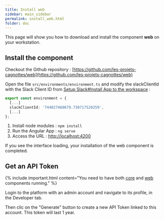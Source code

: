 ```yaml
---
title: Install web
sidebar: main_sidebar
permalink: install_web.html
folder: doc
---
```


This page will show you how to download and install the component **web** on your workstation.

## Install the component

Checkout the Github repository : [https://github.com/les-projets-cagnottes/web](https://github.com/les-projets-cagnottes/web)

Open the file `src/environments/environment.ts` and modify the slackClientId with the Slack Client ID from [Setup Slack#Install App to the workspace](/setup_slack.html#install-app-to-the-workspace) :

```typescript
export const environment = {
  [...]
  slackClientId: '744027460679.730717520259',
  [...]
};
```

1. Install node modules : `npm install`
2. Run the Angular App : `ng serve`
3. Access the URL : [http://localhost:4200](http://localhost:4200)

If you see the interface loading, your installation of the web component is completed.

## Get an API Token

{% include important.html content="You need to have both [core](/install_core.html) and [web](/install_web.html) components running." %}

Login to the platform with an admin account and navigate to its profile, in the Developer tab.

Then clic on the "Generate" button to create a new API Token linked to this account. This token will last 1 year.
